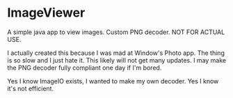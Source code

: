 # ImageViewer
 A simple java app to view images. Custom PNG decoder. NOT FOR ACTUAL USE.


I actually created this because I was mad at Window's Photo app. The thing is so slow and I just hate it.
This likely will not get many updates. I may make the PNG decoder fully compliant one day if I'm bored.

Yes I know ImageIO exists, I wanted to make my own decoder. Yes I know it's not efficient.